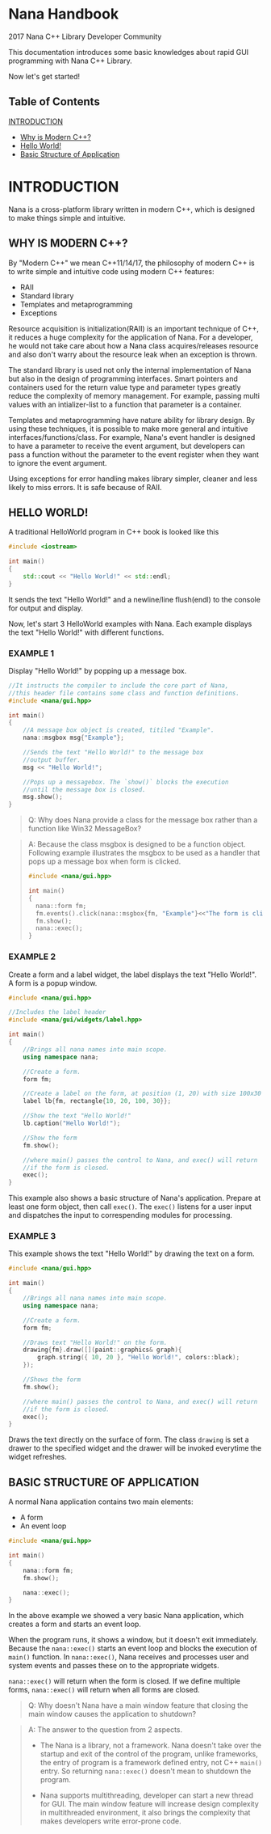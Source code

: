 # Nana Handbook
2017 Nana C++ Library Developer Community

This documentation introduces some basic knowledges about rapid GUI programming with Nana C++ Library.

Now let's get started!

## Table of Contents

[INTRODUCTION](#introduction)

  * [Why is Modern C++?](#why-is-modern-c)
  * [Hello World!](#hello-world)
  * [Basic Structure of Application](#basic-structure-of-application)

# INTRODUCTION
Nana is a cross-platform library written in modern C++, which is designed to make things simple and intuitive.

## WHY IS MODERN C++?
By "Modern C++" we mean C++11/14/17, the philosophy of modern C++ is to write simple and intuitive code using modern C++ features:

  * RAII
  * Standard library
  * Templates and metaprogramming
  * Exceptions

Resource acquisition is initialization(RAII) is an important technique of C++, it reduces a huge complexity for the application of Nana. For a developer, he would not take care about how a Nana class acquires/releases resource and also don't warry about the resource leak when an exception is thrown.

The standard library is used not only the internal implementation of Nana but also in the design of programming interfaces. Smart pointers and containers used for the return value type and parameter types greatly reduce the complexity of memory management. For example, passing multi values with an intializer-list to a function that parameter is a container.

Templates and metaprogramming have nature ability for library design. By using these techniques, it is possible to make more general and intuitive interfaces/functions/class. For example, Nana's event handler is designed to have a parameter to receive the event argument, but developers can pass a function without the parameter to the event register when they want to ignore the event argument.

Using exceptions for error handling makes library simpler, cleaner and less likely to miss errors. It is safe because of RAII.


## HELLO WORLD!

A traditional HelloWorld program in C++ book is looked like this

```cpp
#include <iostream>

int main()
{
	std::cout << "Hello World!" << std::endl;
}
```

It sends the text "Hello World!" and a newline/line flush(endl) to the console for output and display.

Now, let's start 3 HelloWorld examples with Nana. Each example displays the text "Hello World!" with different functions.

### EXAMPLE 1

Display "Hello World!" by popping up a message box.

```cpp
//It instructs the compiler to include the core part of Nana,
//this header file contains some class and function definitions.
#include <nana/gui.hpp>

int main()
{
	//A message box object is created, titiled "Example".
	nana::msgbox msg{"Example"};

	//Sends the text "Hello World!" to the message box
	//output buffer.
	msg << "Hello World!";

	//Pops up a messagebox. The `show()` blocks the execution
	//until the message box is closed.
	msg.show();
}
```
>Q: Why does Nana provide a class for the message box rather than a function like Win32 MessageBox?

>A: Because the class msgbox is designed to be a function object. Following example illustrates the msgbox to be used as a handler that pops up a message box when form is clicked.
>
>```cpp
>#include <nana/gui.hpp>
>
>int main()
>{
>	nana::form fm;
>	fm.events().click(nana::msgbox{fm, "Example"}<<"The form is clicked");
>	fm.show();
>	nana::exec();
>}
>```

### EXAMPLE 2

Create a form and a label widget, the label displays the text "Hello World!". A form is a popup window.

```cpp
#include <nana/gui.hpp>

//Includes the label header
#include <nana/gui/widgets/label.hpp>

int main()
{
	//Brings all nana names into main scope.
	using namespace nana;

	//Create a form.
	form fm;

	//Create a label on the form, at position (1, 20) with size 100x30
	label lb{fm, rectangle{10, 20, 100, 30}};

	//Show the text "Hello World!"
	lb.caption("Hello World!");

	//Show the form
	fm.show();

	//where main() passes the control to Nana, and exec() will return
	//if the form is closed.
	exec();
}
```

This example also shows a basic structure of Nana's application. Prepare at least one form object, then call `exec()`. The `exec()` listens for a user input and dispatches the input to correspending modules for processing.

### EXAMPLE 3

This example shows the text "Hello World!" by drawing the text on a form.

```cpp
#include <nana/gui.hpp>

int main()
{
	//Brings all nana names into main scope.
	using namespace nana;

	//Create a form.
	form fm;

	//Draws text "Hello World!" on the form.
	drawing{fm}.draw([](paint::graphics& graph){
		graph.string({ 10, 20 }, "Hello World!", colors::black);
	});

	//Shows the form
	fm.show();

	//where main() passes the control to Nana, and exec() will return
	//if the form is closed.
	exec();
}
```

Draws the text directly on the surface of form. The class `drawing` is set a drawer to the specified widget and the drawer will be invoked everytime the widget refreshes.

## BASIC STRUCTURE OF APPLICATION

A normal Nana application contains two main elements:

  * A form
  * An event loop

```cpp
#include <nana/gui.hpp>

int main()
{
	nana::form fm;
	fm.show();

	nana::exec();
}
```

In the above example we showed a very basic Nana application, which creates a form and starts an event loop.

When the program runs, it shows a window, but it doesn't exit immediately. Because the `nana::exec()` starts an event loop and blocks the execution of `main()` function. In `nana::exec()`, Nana receives and processes user and system events and passes these on to the appropriate widgets.

`nana::exec()` will return when the form is closed. If we define multiple forms, `nana::exec()` will return when all forms are closed.

>Q: Why doesn't Nana have a main window feature that closing the main window causes the application to shutdown?

>A: The answer to the question from 2 aspects.
>
>* The Nana is a library, not a framework. Nana doesn't take over the startup and exit of the control of the program, unlike frameworks, the entry of program is a framework defined entry, not C++ `main()` entry. So returning `nana::exec()` doesn't mean to shutdown the program. 
>
>* Nana supports multithreading, developer can start a new thread for GUI. The main window feature will increase design complexity in multithreaded environment, it also brings the complexity that makes developers write error-prone code.